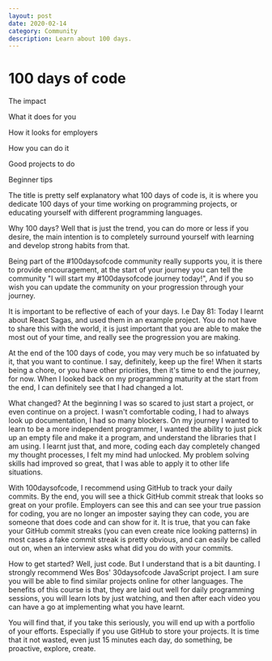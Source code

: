 ```yaml
---
layout: post
date: 2020-02-14
category: Community
description: Learn about 100 days.
---
```

 
# 100 days of code

The impact 

What it does for you

How it looks for employers

How you can do it

Good projects to do

Beginner tips


The title is pretty self explanatory what 100 days of code is, it is where you dedicate 100 days of your time working on programming projects, or educating yourself with different programming languages.

Why 100 days? Well that is just the trend, you can do more or less if you desire, the main intention is to completely surround yourself with learning and develop strong habits from that. 

Being part of the #100daysofcode community really supports you, it is there to provide encouragement, at the start of your journey you can tell the community "I will start my #100daysofcode journey today!", And if you so wish you can update the community on your progression through your journey.

It is important to be reflective of each of your days. I.e Day 81: Today I learnt about React Sagas, and used them in an example project. You do not have to share this with the world, it is just important that you are able to make the most out of your time, and really see the progression you are making.

At the end of the 100 days of code, you may very much be so infatuated by it, that you want to continue. I say, definitely, keep up the fire! When it starts being a chore, or you have other priorities, then it's time to end the journey, for now. When I looked back on my programming maturity at the start from the end, I can definitely see that I had changed a lot.

What changed? 
At the beginning I was so scared to just start a project, or even continue on a project. I wasn't comfortable coding, I had to always look up documentation, I had so many blockers.
On my journey I wanted to learn to be a more independent programmer, I wanted the ability to just pick up an empty file and make it a program, and understand the libraries that I am using. 
I learnt just that, and more, coding each day completely changed my thought processes, I felt my mind had unlocked. My problem solving skills had improved so great, that I was able to apply it to other life situations.

With 100daysofcode, I recommend using GitHub to track your daily commits. By the end, you will see a thick GitHub commit streak that looks so great on your profile. Employers can see this and can see your true passion for coding, you are no longer an imposter saying they can code, you are someone that does code and can show for it. 
It is true, that you can fake your GitHub commit streaks (you can even create nice looking patterns) in most cases a fake commit streak is pretty obvious, and can easily be called out on, when an interview asks what did you do with your commits.


How to get started? 
Well, just code. But I understand that is a bit daunting. I strongly recommend Wes Bos' 30daysofcode JavaScript project. I am sure you will be able to find similar projects online for other languages. The benefits of this course is that, they are laid out well for daily programming sessions, you will learn lots by just watching, and then after each video you can have a go at implementing what you have learnt.

You will find that, if you take this seriously, you will end up with a portfolio of your efforts. Especially if you use GitHub to store your projects. It is time that it not wasted, even just 15 minutes each day, do something, be proactive, explore, create.


